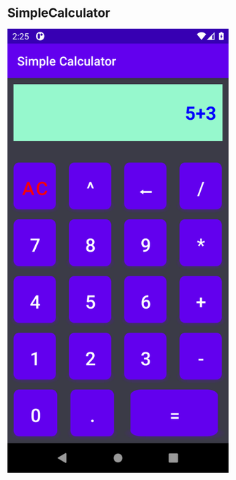 # SimpleCalculator
 
![Sample Input](https://github.com/Shreyaaa03/SimpleCalculator/blob/main/sample%20input.png?raw=true)
